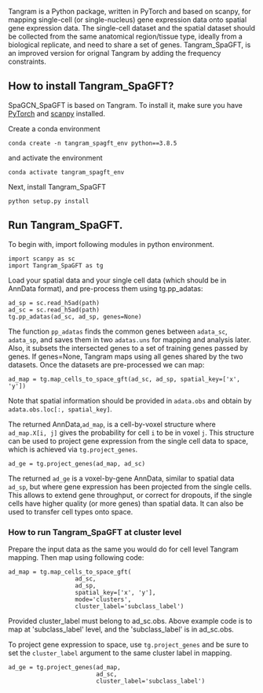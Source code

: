 Tangram is a Python package, written in PyTorch and based on scanpy, for mapping single-cell (or single-nucleus) gene expression data onto spatial gene expression data. The single-cell dataset and the spatial dataset should be collected from the same anatomical region/tissue type, ideally from a biological replicate, and need to share a set of genes. Tangram_SpaGFT, is an improved version for orignal Tangram by adding the frequency constraints.

## How to install Tangram_SpaGFT?
SpaGCN_SpaGFT is based on Tangram.  To install  it, make sure you have [PyTorch](https://pytorch.org/) and [scanpy](https://scanpy.readthedocs.io/en/stable/) installed.

Create a conda environment
```
conda create -n tangram_spagft_env python==3.8.5
```
and activate the environment
```
conda activate tangram_spagft_env
```

Next, install Tangram_SpaGFT
```
python setup.py install
```

## Run Tangram_SpaGFT.
To begin with, import following modules in python environment.
```
import scanpy as sc
import Tangram_SpaGFT as tg
```

Load your spatial data and your single cell data (which should be in AnnData format), and pre-process them using tg.pp_adatas:
```
ad_sp = sc.read_h5ad(path)
ad_sc = sc.read_h5ad(path)
tg.pp_adatas(ad_sc, ad_sp, genes=None)
```

The function `pp_adatas` finds the common genes between `adata_sc`, `adata_sp`, and saves them in two `adatas.uns` for mapping and analysis later. Also, it subsets the intersected genes to a set of training genes passed by genes. If genes=None, Tangram maps using all genes shared by the two datasets. Once the datasets are pre-processed we can map:
```
ad_map = tg.map_cells_to_space_gft(ad_sc, ad_sp, spatial_key=['x', 'y'])
```
Note that spatial information should be provided in `adata.obs` and obtain by `adata.obs.loc[:, spatial_key]`.

The returned AnnData,`ad_map`, is a cell-by-voxel structure where `ad_map.X[i, j]` gives the probability for cell `i` to be in voxel `j`. This structure can be used to project gene expression from the single cell data to space, which is achieved via `tg.project_genes`. 
```
ad_ge = tg.project_genes(ad_map, ad_sc)
```
The returned `ad_ge` is a voxel-by-gene AnnData, similar to spatial data `ad_sp`, but where gene expression has been projected from the single cells. This allows to extend gene throughput, or correct for dropouts, if the single cells have higher quality (or more genes) than spatial data. It can also be used to transfer cell types onto space. 

### How to run Tangram_SpaGFT at cluster level
Prepare the input data as the same you would do for cell level Tangram mapping. Then map using following code:

```
ad_map = tg.map_cells_to_space_gft(
                   ad_sc, 
                   ad_sp,
			       spatial_key=['x', 'y'],         
                   mode='clusters',
                   cluster_label='subclass_label')
```

Provided cluster_label must belong to ad_sc.obs. Above example code is to map at 'subclass_label' level, and the 'subclass_label' is in ad_sc.obs.

To project gene expression to space, use `tg.project_genes` and be sure to set the `cluster_label` argument to the same cluster label in mapping.

```
ad_ge = tg.project_genes(ad_map, 
						 ad_sc,
					     cluster_label='subclass_label')
```